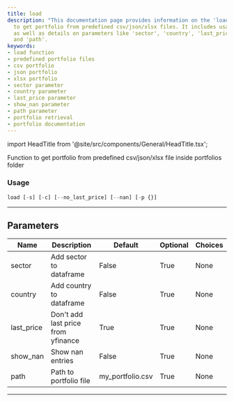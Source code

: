 ```yaml
---
title: load
description: "This documentation page provides information on the 'load' function used"
  to get portfolio from predefined csv/json/xlsx files. It includes usage instructions
  as well as details on parameters like 'sector', 'country', 'last_price', 'show_nan'
  and 'path'.
keywords:
- load function
- predefined portfolio files
- csv portfolio
- json portfolio
- xlsx portfolio
- sector parameter
- country parameter
- last_price parameter
- show_nan parameter
- path parameter
- portfolio retrieval
- portfolio documentation
---
```


import HeadTitle from '@site/src/components/General/HeadTitle.tsx';

<HeadTitle title="portfolio/portfolio_analysis/load - Reference | OpenBB Terminal Docs" />

Function to get portfolio from predefined csv/json/xlsx file inside portfolios folder

### Usage

```python
load [-s] [-c] [--no_last_price] [--nan] [-p {}]
```

---

## Parameters

| Name | Description | Default | Optional | Choices |
| ---- | ----------- | ------- | -------- | ------- |
| sector | Add sector to dataframe | False | True | None |
| country | Add country to dataframe | False | True | None |
| last_price | Don't add last price from yfinance | True | True | None |
| show_nan | Show nan entries | False | True | None |
| path | Path to portfolio file | my_portfolio.csv | True | None |

---
